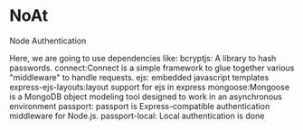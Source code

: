# NoAt
Node Authentication

Here, we are going to use dependencies like:
bcryptjs: A library to hash passwords.
connect:Connect is a simple framework to glue together various "middleware" to handle requests.
ejs: embedded javascript templates
express-ejs-layouts:layout support for ejs in express
mongoose:Mongoose is a MongoDB object modeling tool designed to work in an asynchronous environment
passport: passport is Express-compatible authentication middleware for Node.js.
passport-local: Local authentication is done
